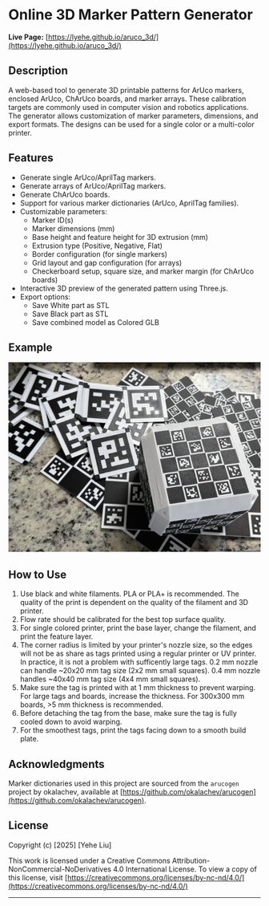 # Online 3D Marker Pattern Generator

**Live Page:** [https://lyehe.github.io/aruco_3d/](https://lyehe.github.io/aruco_3d/)

## Description
A web-based tool to generate 3D printable patterns for ArUco markers, enclosed ArUco, ChArUco boards, and marker arrays. These calibration targets are commonly used in computer vision and robotics applications. The generator allows customization of marker parameters, dimensions, and export formats. The designs can be used for a single color or a multi-color printer.

## Features
*   Generate single ArUco/AprilTag markers.
*   Generate arrays of ArUco/AprilTag markers.
*   Generate ChArUco boards.
*   Support for various marker dictionaries (ArUco, AprilTag families).
*   Customizable parameters:
    *   Marker ID(s)
    *   Marker dimensions (mm)
    *   Base height and feature height for 3D extrusion (mm)
    *   Extrusion type (Positive, Negative, Flat)
    *   Border configuration (for single markers)
    *   Grid layout and gap configuration (for arrays)
    *   Checkerboard setup, square size, and marker margin (for ChArUco boards)
*   Interactive 3D preview of the generated pattern using Three.js.
*   Export options:
    *   Save White part as STL
    *   Save Black part as STL
    *   Save combined model as Colored GLB

## Example
![Example](static/image.png)

## How to Use
1.  Use black and white filaments. PLA or PLA+ is recommended. The quality of the print is dependent on the quality of the filament and 3D printer.
2.  Flow rate should be calibrated for the best top surface quality.
3.  For single colored printer, print the base layer, change the filament, and print the feature layer.
4.  The corner radius is limited by your printer's nozzle size, so the edges will not be as share as tags printed using a regular printer or UV printer. In practice, it is not a problem with sufficently large tags. 0.2 mm nozzle can handle ~20x20 mm tag size (2x2 mm small squares). 0.4 mm nozzle handles ~40x40 mm tag size (4x4 mm small squares).
5.  Make sure the tag is printed with at 1 mm thickness to prevent warping. For large tags and boards, increase the thickness. For 300x300 mm boards, >5 mm thickness is recommended.
6.  Before detaching the tag from the base, make sure the tag is fully cooled down to avoid warping.
7.  For the smoothest tags, print the tags facing down to a smooth build plate.


## Acknowledgments
Marker dictionaries used in this project are sourced from the `arucogen` project by okalachev, available at [https://github.com/okalachev/arucogen](https://github.com/okalachev/arucogen). 

## License
Copyright (c) [2025] [Yehe Liu]

This work is licensed under a Creative Commons Attribution-NonCommercial-NoDerivatives 4.0 International License.
To view a copy of this license, visit [https://creativecommons.org/licenses/by-nc-nd/4.0/](https://creativecommons.org/licenses/by-nc-nd/4.0/)

--- 
